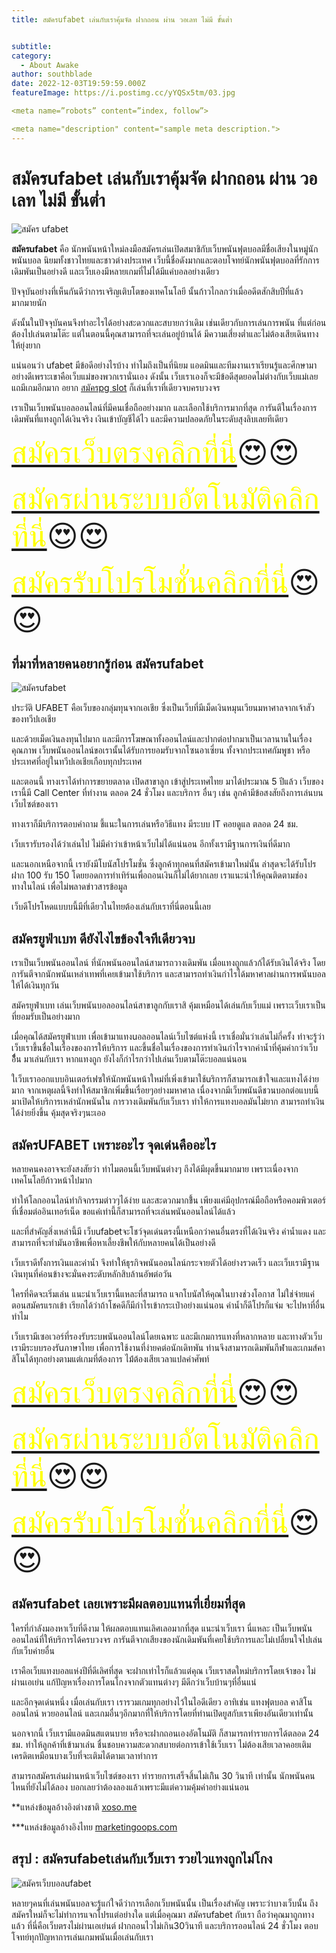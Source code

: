 ```yaml
---
title: สมัครufabet เล่นกับเราคุ้มจัด ฝากถอน ผ่าน วอเลท ไม่มี ขั้นต่ำ


subtitle: 
category:
  - About Awake
author: southblade
date: 2022-12-03T19:59:59.000Z
featureImage: https://i.postimg.cc/yYQSx5tm/03.jpg

<meta name=”robots” content=”index, follow”>

<meta name="description" content="sample meta description.">
---
```



# สมัครufabet เล่นกับเราคุ้มจัด ฝากถอน ผ่าน วอเลท ไม่มี ขั้นต่ำ


![สมัคร ufabet](https://i.postimg.cc/PJKvmFxk/02.jpg)


**สมัครufabet** คือ นักพนันหน้าใหม่ลงมือสมัครเล่นเปิดสมาชิกับเว็บพนันฟุตบอลมีชื่อเสียงในหมู่นักพนันบอล นิยมทั้งชาวไทยและชาวต่างประเทศ เว็บนี้ชื่อดังมากและตอบโจทย์นักพนันฟุตบอลที่รักการเดิมพันเป็นอย่างดี และเว็บเองมีหลายเกมที่ไม่ได้มีแค่บอลอย่างเดียว

ปัจจุบันอย่างที่เห็นกันดีว่าการเจริญเติบโตของเทคโนโลยี นั้นก้าวไกลกว่าเมื่ออดีตสักสิบปีที่แล้วมากมายนัก

ดังนั้นในปัจจุบันคนจึงทำอะไรได้อย่างสะดวกและสบายกว่าเดิม เช่นเดียวกับการเล่นการพนัน ที่แต่ก่อนต้องไปเล่นตามโต๊ะ แต่ในตอนนี้คุณสามารถที่จะเล่นอยู่บ้านได้  มีความเสี่ยงต่ำและไม่ต้องเสียเดินทางให้ยุ่งยาก

แน่นอนว่า ufabet มีข้อดีอย่างไรบ้าง ทำไมถึงเป็นที่นิยม แอดมินและทีมงานเราเรียนรู้และศึกษามาอย่างดีเพราะเขาคือเว็บแม่ของพวกเรานั่นเอง ดังนั้น เว็บเราเองก็จะมีข้อดีสุดยอดไม่ต่างกับเว็บแม่เลยแถมีเกมอีกมาก อยาก [สมัครpg slot](register-pg) ก็เล่นที่เราที่เดียวจบครบวงจร

 เราเป็นเว็บพนันบอลออนไลน์ที่มีคนเชื่อถืออย่างมาก และเลือกใช้บริการมากที่สุด การันตีในเรื่องการเดิมพันที่แทงถูกได้เงินจริง เงินเข้าบัญชีได้ไว และมีความปลอดภัยในระดับสุงลิบเลยทีเดียว

<font size= "8">[<span style="color:yellow">สมัครเว็บตรงคลิกที่นี่</span>](https://nazavip.com/26174/t41626o2r59456244323y2m2l464p4)😍😍</font>

<font size= "8">[<span style="color:yellow">สมัครผ่านระบบอัตโนมัติคลิกที่นี่</span>](https://nazavip.com/26174/t41626o2r59456244323y2m2l464p4)😍😍</font>

<font size= "8">[<span style="color:yellow">สมัครรับโปรโมชั่นคลิกที่นี</span>่](https://nazavip.com/26174/t41626o2r59456244323y2m2l464p4)😍😍</font>



## ที่มาที่หลายคนอยากรู้ก่อน สมัครufabet



![สมัครufabet](https://i.postimg.cc/NMqXYHVZ/01.jpg)

ประวัติ UFABET คือเว็บของกลุ่มทุนจากเอเชีย ซึ่งเป็นเว็บที่มีเม็ดเงินหมุนเวียนมหาศาลจากเจ้าสัวของทวีปเอเชีย

และด้วยเม็ดเงินลงทุนไปมาก และมีการโฆษณาทั้งออนไลน์และปากต่อปากมาเป็นเวลานานในเรื่องคุณภาพ เว็บพนันออนไลน์ขอเรานั้นได้รับการยอมรับจากโซนอาเซี่ยน ทั้งจากประเทศกัมพูชา หรือประเทศที่อยู่ในทวีปเอเชียเกือบทุกประเทศ

และตอนนี้ ทางเราได้ทำการขยายตลาด เปิดสาขาลูก เข้าสู่ประเทศไทย มาได้ประมาณ 5 ปีแล้ว  เว็บของเรานี้มี Call Center ที่ทำงาน ตลอด 24  ชั่วโมง และบริการ อื่นๆ เช่น ลูกค้ามีข้อสงสัยถึงการเล่นบนเว็บไซต์ของเรา

ทางเราก็มีบริการตอบคำถาม ชี้แนะในการเล่นหรือวิธีแทง มีระบบ IT คอยดูแล ตลอด 24 ชม.

เว็บเรารับรองได้ว่าเล่นไป ไม่มีคำว่าเข้าหน้าเว็บไม่ได้แน่นอน อีกทั้งเรามีฐานการเงินที่ดีมาก

และนอกเหนือจากนี้ เรายังมีโบนัสโปรโมชั่น ซึ่งลูกค้าทุกคนที่สมัครเข้ามาใหม่นั้น ล่าสุดจะได้รับโปร ฝาก 100 รับ 150 โดยยอดการทำเทิร์นเพื่อถอนเงินก็ไม่ได้ยากเลย เราแนะนำให้คุณติดตามช่องทางในไลน์ เพื่อไม่พลาดข่าวสารข้อมูล

เว็บดีโปรโหดแบบบนี้มีที่เดียวในไทยต้องเล่นกับเราที่นี่ตอนนี้เลย

##  สมัครยูฟ่าเบท ดียังไงไขข้องใจทีเดียวจบ



เราเป็นเว็บพนันออนไลน์ ที่นักพนันออนไลน์สามารถวางเดิมพัน เมื่อแทงถูกแล้วก้ได้รับเงินได้จริง โดยการันตีจากนักพนันเหล่าเทพที่เคยเข้ามาใช้บริการ และสามารถทำเงินกำไรได้มหาศาลผ่านการพนันบอลให้ได้เงินทุกวัน

สมัครยูฟ่าเบท เล่นเว็บพนันบอลออนไลน์สาขาลูกกับเราสิ คุ้มเหมือนได้เล่นกับเว็บแม่ เพราะเว็บเราเป็นที่ยอมรับเป็นอย่างมาก

เมื่อคุณได้สมัครยูฟ่าเบท เพื่อเข้ามาแทงuอลออนไลน์เว็บไซต์แห่งนี้ เราเชื่อมั่นว่าเล่นไม่กี่ครั้ง ท่าจะรู้ว่าเว็บเราขึ้นชื่อในเรื่องของการให้บริการ และขึ้นชื่อในเรื่องของการทำเงินกำไรจากค่าน้ำที่คุ้มค่ากว่าเว็บอื่้ืน มาเล่นกับเรา หากแทงถูก ยังไงก็กำไรกว่าไปเล่นเว็บตามโต๊ะบอลแน่นอน

ใเว็บเราออกแบบอินเตอร์เฟซให้นักพนันหน้าใหม่ที่เพิ่งเข้ามาใช้uริการก็สามารถเข้าใจและแทงได้ง่ายมาก  จากเหตุผลนี้จึงทำให้สมาชิกเพิ่มขึ้นเรื่อยๆอย่างมหาศาล เนื่องจากมีเว็บพนันดีชวนบอกต่อแบบนี้ มาเปิดให้บริการเหล่านักพนันใน การวางเดิมพันกับเว็บเรา ทำให้การแทงบอลมันไม่ยาก สามารถทำเงินได้ง่ายยิ่งขึ้น คุ้มสุดจริงๆนะเออ

## สมัครUFABET เพราะอะไร จุดเด่นคืออะไร



หลายคนคงอาจจะยังสงสัยว่า ทำไมตอนนี้เว็บพนันต่างๆ ถึงได้มีผุดขึ้นมากมาย เพราะเนื่องจากเทคโนโลยีก้าวหน้าไปมาก

ทำให้โลกออนไลน์ทำกิจกรรมต่าวๆได้ง่าย และสะดวกมากขึ้้น เพียงแค่มีอุปกรณ์มือถือหรือคอมพิวเตอร์ที่เชื่อมต่ออินเทอร์เน็ด ขอแค่เท่านี้ก็สามารถที่จะเล่นพนันออนไลน์ได้แล้ว

และที่สำคัญสิ่งเหล่านี้มี เว็บufabetจะโชว์จุดเด่นตรงนี้เหนือกว่าคนอื่นตรงที่ได้เงินจริง ค่าน้ำแดง และสามารถที่จะทำมันอาชีพเพื่อหาเลี้ยงชีพให้กับหลายคนได้เป็นอย่างดี

เว็บเราดีทั้งการเงินและค่าน้ำ จึงทำให้ธุรกิจพนันออนไลน์กระจายตัวได้อย่างรวดเร็ว และเว็บเรามีฐานเงินทุนที่ค่อนข้างจะมั่นคงระดับหลักสิบล้านอัพต่อวัน

ใครที่คิดจะเริ่มเล่น แนะนำเว็บเรานี้แหละที่สามารถ แจกโบนัสให้คุณในบางช่วงโอกาส ไม่ใช่จ่ายแค่ตอนสมัครแรกเข้า เรียกได้ว่าถ้าโชคดีก็มีกำไรเข้ากระเป๋าอย่างแน่นอน ค่าน้ำก็ดีโปรก็แจ่ม จะไปหาที่อื่นทำไม


เว็บเรามีเซอเวอร์ที่รองรับระบพนันออนไลน์โดยเฉพาะ และมีเกมการแทงที่หลากหลาย และทางตัวเว็บเรามีระบบรองรัuภาษาไทย เพื่อการใช้งานที่ง่ายคต่อนักเดิทพัน ท่านจึงสามารถเดิมพันกีฬาและเกมส์คาสิโนได้ทุกอย่างตามแต่เกมที่ต้องการ ไม้่ต้องเสียเวลาแปลคำศัพท์

<font size= "8">[<span style="color:yellow">สมัครเว็บตรงคลิกที่นี่</span>](https://nazavip.com/26174/t41626o2r59456244323y2m2l464p4)😍😍</font>

<font size= "8">[<span style="color:yellow">สมัครผ่านระบบอัตโนมัติคลิกที่นี่</span>](https://nazavip.com/26174/t41626o2r59456244323y2m2l464p4)😍😍</font>

<font size= "8">[<span style="color:yellow">สมัครรับโปรโมชั่นคลิกที่นี</span>่](https://nazavip.com/26174/t41626o2r59456244323y2m2l464p4)😍😍</font>

## สมัครufabet เลยเพราะมีผลตอบแทนที่เยี่ยมที่สุด


ใครที่กำลังมองหาเว็บที่ดีงาม ให้ผลตอบแทนเลิศเลอมากที่สุด แนะนำเว็บเรา นี่แหละ เป็นเว็บพนันออนไลน์ที่ให้บริการได้ครบวงจร การันตีจากเสียงของนักเดิมพันที่เคยใช้บริการและไม่เปลี่ยนใจไปเล่นกับเว็บค่ายอื่น

เราคือเว็บแทงบอลแห่งปีที่ดีเลิศที่สุด จะฝากเท่าไรก็แล้วแต่คุณ เว็บเราสดใหม่บริการโดยเจ้าของ ไม่ผ่านเอเย่น แก้ปัญหาเรื่องการโดนโกงจากตัวแทนต่างๆ มีดีกว่าเว็บบ้านๆที่อื่นแน่


และอีกจุดเด่นหนึ่ง เมื่อเล่นกับเรา เรารวมเกมทุกอย่างไว้ในไอดีเดียว อาทิเช่น แทงฟุตบอล คาสิโนออนไลน์ หวยออนไลน์ และเกมอื่นๆอีกมากที่ให้บริการโดยที่ท่านเปิดยูสกับเราเพียงอันเดียวเท่านั้น

นอกจากนี้ เว็บเรามีแอดมินสแตนบาย หรือจะฝากถอนเองอัตโนมัติ ก็สามารถทำรายการได้ตลอด 24 ชม. ทำให้ลูกค้าที่เข้ามาเล่น ชื่นชอบความสะดวกสบายต่อการเข้าใช้เว็บเรา ไม่ต้องเสียเวลาคอยเติมเครดิตเหมือนบางเว็บที่จะเติมได้ตามเวลาทำการ 

สามารถสมัครเล่นผ่านหน้าเว็บไซต์ของเรา ทำรายการเสร็จสิ้นไม่เกิิน 30 วินาที เท่านั้น นักพนันคนไหนที่ยังไม่ได้ลอง บอกเลยว่าต้องลองแล้วเพราะมีแต่ความคุ้มค่าอย่างแน่นอน

**แหล่งข้อมูลอ้างอิงต่างชาติ [xoso.me](https://xoso.mobi/)

***แหล่งข้อมูลอ้างอิงไทย [marketingoops.com](https://www.marketingoops.com/)

## สรุป : สมัครufabetเล่นกับเว็บเรา รวยไวแทงถูกไม่โกง 

![สมัครเว็บบอลufabet](https://i.postimg.cc/yYQSx5tm/03.jpg)

หลายๆคนที่เล่นพนันบอลจะรู้แก่ใจดีว่าการเลือกเว็บพนันนั้น เป็นเรื่องสำคัญ เพราะว่าบางเว็บนั้น ถึงสมัครใหม่ก็จะไม่ทำการแจกโปรแต่อย่างใด แต่เมื่อคุณมา สมัครufabet กับเรา  ถือว่าคุณมาถูกทางแล้ว ที่นี่คือเว็บตรงไม่ผ่านเอเย่นต์ ฝากถอนไวไม่เกิน30วินาที และบริการออนไลน์ 24 ชั่วโมง ตอบโจทย์ทุกปัญหาการเล่นเกมพนันเมื่อเล่นกับเรา


